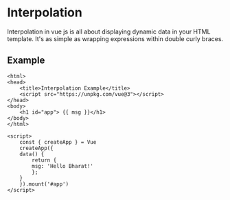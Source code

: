 # Interpolation
Interpolation in vue js is all about displaying dynamic data in your HTML template. It's as simple as wrapping expressions within double curly braces.

## Example
    <html>
    <head>
        <title>Interpolation Example</title>
        <script src="https://unpkg.com/vue@3"></script>
    </head>
    <body>
        <h1 id="app"> {{ msg }}</h1>
    </body>
    </html>

    <script>
        const { createApp } = Vue
        createApp({
        data() {
            return {
            msg: 'Hello Bharat!'
            };
        }
        }).mount('#app')
    </script>